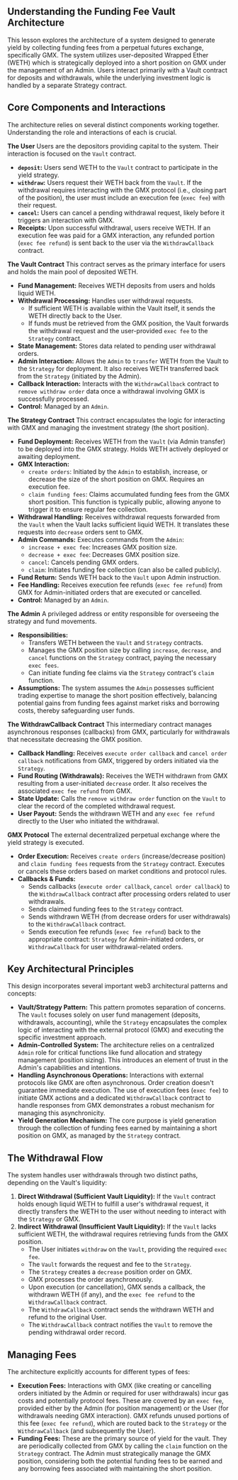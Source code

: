 ## Understanding the Funding Fee Vault Architecture

This lesson explores the architecture of a system designed to generate yield by collecting funding fees from a perpetual futures exchange, specifically GMX. The system utilizes user-deposited Wrapped Ether (WETH) which is strategically deployed into a short position on GMX under the management of an Admin. Users interact primarily with a Vault contract for deposits and withdrawals, while the underlying investment logic is handled by a separate Strategy contract.

## Core Components and Interactions

The architecture relies on several distinct components working together. Understanding the role and interactions of each is crucial.

**The User**
Users are the depositors providing capital to the system. Their interaction is focused on the `Vault` contract.
*   **`deposit`:** Users send WETH to the `Vault` contract to participate in the yield strategy.
*   **`withdraw`:** Users request their WETH back from the `Vault`. If the withdrawal requires interacting with the GMX protocol (i.e., closing part of the position), the user must include an execution fee (`exec fee`) with their request.
*   **`cancel`:** Users can cancel a pending withdrawal request, likely before it triggers an interaction with GMX.
*   **Receipts:** Upon successful withdrawal, users receive WETH. If an execution fee was paid for a GMX interaction, any refunded portion (`exec fee refund`) is sent back to the user via the `WithdrawCallback` contract.

**The Vault Contract**
This contract serves as the primary interface for users and holds the main pool of deposited WETH.
*   **Fund Management:** Receives WETH deposits from users and holds liquid WETH.
*   **Withdrawal Processing:** Handles user withdrawal requests.
    *   If sufficient WETH is available within the Vault itself, it sends the WETH directly back to the User.
    *   If funds must be retrieved from the GMX position, the Vault forwards the withdrawal request and the user-provided `exec fee` to the `Strategy` contract.
*   **State Management:** Stores data related to pending user withdrawal orders.
*   **Admin Interaction:** Allows the `Admin` to `transfer` WETH from the Vault to the `Strategy` for deployment. It also receives WETH transferred back from the `Strategy` (initiated by the Admin).
*   **Callback Interaction:** Interacts with the `WithdrawCallback` contract to `remove withdraw order` data once a withdrawal involving GMX is successfully processed.
*   **Control:** Managed by an `Admin`.

**The Strategy Contract**
This contract encapsulates the logic for interacting with GMX and managing the investment strategy (the short position).
*   **Fund Deployment:** Receives WETH from the `Vault` (via Admin transfer) to be deployed into the GMX strategy. Holds WETH actively deployed or awaiting deployment.
*   **GMX Interaction:**
    *   `create orders`: Initiated by the `Admin` to establish, increase, or decrease the size of the short position on GMX. Requires an execution fee.
    *   `claim funding fees`: Claims accumulated funding fees from the GMX short position. This function is typically public, allowing anyone to trigger it to ensure regular fee collection.
*   **Withdrawal Handling:** Receives withdrawal requests forwarded from the `Vault` when the Vault lacks sufficient liquid WETH. It translates these requests into `decrease` orders sent to GMX.
*   **Admin Commands:** Executes commands from the `Admin`:
    *   `increase + exec fee`: Increases GMX position size.
    *   `decrease + exec fee`: Decreases GMX position size.
    *   `cancel`: Cancels pending GMX orders.
    *   `claim`: Initiates funding fee collection (can also be called publicly).
*   **Fund Return:** Sends WETH back to the `Vault` upon Admin instruction.
*   **Fee Handling:** Receives execution fee refunds (`exec fee refund`) from GMX for Admin-initiated orders that are executed or cancelled.
*   **Control:** Managed by an `Admin`.

**The Admin**
A privileged address or entity responsible for overseeing the strategy and fund movements.
*   **Responsibilities:**
    *   Transfers WETH between the `Vault` and `Strategy` contracts.
    *   Manages the GMX position size by calling `increase`, `decrease`, and `cancel` functions on the `Strategy` contract, paying the necessary `exec fees`.
    *   Can initiate funding fee claims via the `Strategy` contract's `claim` function.
*   **Assumptions:** The system assumes the `Admin` possesses sufficient trading expertise to manage the short position effectively, balancing potential gains from funding fees against market risks and borrowing costs, thereby safeguarding user funds.

**The WithdrawCallback Contract**
This intermediary contract manages asynchronous responses (callbacks) from GMX, particularly for withdrawals that necessitate decreasing the GMX position.
*   **Callback Handling:** Receives `execute order callback` and `cancel order callback` notifications from GMX, triggered by orders initiated via the `Strategy`.
*   **Fund Routing (Withdrawals):** Receives the WETH withdrawn from GMX resulting from a user-initiated `decrease` order. It also receives the associated `exec fee refund` from GMX.
*   **State Update:** Calls the `remove withdraw order` function on the `Vault` to clear the record of the completed withdrawal request.
*   **User Payout:** Sends the withdrawn WETH and any `exec fee refund` directly to the User who initiated the withdrawal.

**GMX Protocol**
The external decentralized perpetual exchange where the yield strategy is executed.
*   **Order Execution:** Receives `create orders` (increase/decrease position) and `claim funding fees` requests from the `Strategy` contract. Executes or cancels these orders based on market conditions and protocol rules.
*   **Callbacks & Funds:**
    *   Sends callbacks (`execute order callback`, `cancel order callback`) to the `WithdrawCallback` contract after processing orders related to user withdrawals.
    *   Sends claimed funding fees to the `Strategy` contract.
    *   Sends withdrawn WETH (from decrease orders for user withdrawals) to the `WithdrawCallback` contract.
    *   Sends execution fee refunds (`exec fee refund`) back to the appropriate contract: `Strategy` for Admin-initiated orders, or `WithdrawCallback` for user withdrawal-related orders.

## Key Architectural Principles

This design incorporates several important web3 architectural patterns and concepts:

*   **Vault/Strategy Pattern:** This pattern promotes separation of concerns. The `Vault` focuses solely on user fund management (deposits, withdrawals, accounting), while the `Strategy` encapsulates the complex logic of interacting with the external protocol (GMX) and executing the specific investment approach.
*   **Admin-Controlled System:** The architecture relies on a centralized `Admin` role for critical functions like fund allocation and strategy management (position sizing). This introduces an element of trust in the Admin's capabilities and intentions.
*   **Handling Asynchronous Operations:** Interactions with external protocols like GMX are often asynchronous. Order creation doesn't guarantee immediate execution. The use of execution fees (`exec fee`) to initiate GMX actions and a dedicated `WithdrawCallback` contract to handle responses from GMX demonstrates a robust mechanism for managing this asynchronicity.
*   **Yield Generation Mechanism:** The core purpose is yield generation through the collection of funding fees earned by maintaining a short position on GMX, as managed by the `Strategy` contract.

## The Withdrawal Flow

The system handles user withdrawals through two distinct paths, depending on the Vault's liquidity:

1.  **Direct Withdrawal (Sufficient Vault Liquidity):** If the `Vault` contract holds enough liquid WETH to fulfill a user's withdrawal request, it directly transfers the WETH to the user without needing to interact with the `Strategy` or GMX.
2.  **Indirect Withdrawal (Insufficient Vault Liquidity):** If the `Vault` lacks sufficient WETH, the withdrawal requires retrieving funds from the GMX position.
    *   The User initiates `withdraw` on the `Vault`, providing the required `exec fee`.
    *   The `Vault` forwards the request and fee to the `Strategy`.
    *   The `Strategy` creates a `decrease` position order on GMX.
    *   GMX processes the order asynchronously.
    *   Upon execution (or cancellation), GMX sends a callback, the withdrawn WETH (if any), and the `exec fee refund` to the `WithdrawCallback` contract.
    *   The `WithdrawCallback` contract sends the withdrawn WETH and refund to the original User.
    *   The `WithdrawCallback` contract notifies the `Vault` to remove the pending withdrawal order record.

## Managing Fees

The architecture explicitly accounts for different types of fees:

*   **Execution Fees:** Interactions with GMX (like creating or cancelling orders initiated by the Admin or required for user withdrawals) incur gas costs and potentially protocol fees. These are covered by an `exec fee`, provided either by the Admin (for position management) or the User (for withdrawals needing GMX interaction). GMX refunds unused portions of this fee (`exec fee refund`), which are routed back to the `Strategy` or the `WithdrawCallback` (and subsequently the User).
*   **Funding Fees:** These are the primary source of yield for the vault. They are periodically collected from GMX by calling the `claim` function on the `Strategy` contract. The Admin must strategically manage the GMX position, considering both the potential funding fees to be earned and any borrowing fees associated with maintaining the short position.
